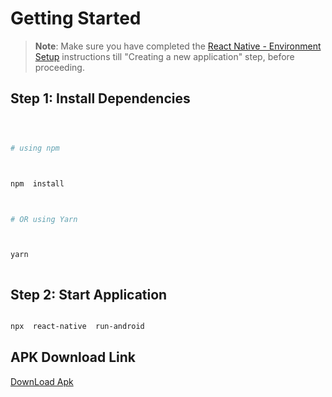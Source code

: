 # Getting Started

> **Note**: Make sure you have completed the [React Native - Environment Setup](https://reactnative.dev/docs/environment-setup) instructions till "Creating a new application" step, before proceeding.

## Step 1: Install Dependencies

```bash



# using npm



npm  install



# OR using Yarn



yarn



```

## Step 2: Start Application

```bash

npx  react-native  run-android

```

## APK Download Link

[DownLoad Apk](https://we.tl/t-O03vq5iXsm)
